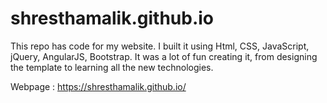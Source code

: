 # shresthamalik.github.io

This repo has code for my website. I built it using Html, CSS, JavaScript, jQuery, AngularJS, Bootstrap. 
It was a lot of fun creating it, from designing the template to learning all the new technologies.

Webpage : https://shresthamalik.github.io/
